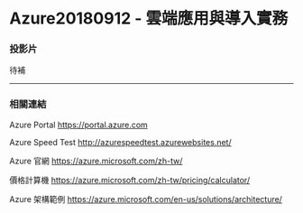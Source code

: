 # Azure20180912 - 雲端應用與導入實務

### 投影片
待補

---
### 相關連結
Azure Portal
https://portal.azure.com

Azure Speed Test
http://azurespeedtest.azurewebsites.net/

Azure 官網
https://azure.microsoft.com/zh-tw/

價格計算機
https://azure.microsoft.com/zh-tw/pricing/calculator/

Azure 架構範例
https://azure.microsoft.com/en-us/solutions/architecture/
